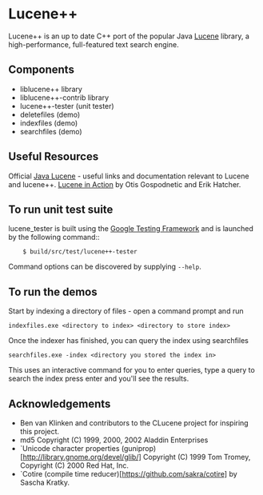 Lucene++
==========

Lucene++ is an up to date C++ port of the popular Java [Lucene](http://lucene.apache.org/)
library, a high-performance, full-featured text search engine.


Components
----------------

- liblucene++ library
- liblucene++-contrib library
- lucene++-tester (unit tester)
- deletefiles (demo)
- indexfiles (demo)
- searchfiles (demo)


Useful Resources
----------------

Official [Java Lucene](http://lucene.apache.org/java/docs/index.html) - useful links and documentation relevant to Lucene and lucene++.
[Lucene in Action](https://www.amazon.com/dp/1932394281/) by Otis Gospodnetic and Erik Hatcher.




To run unit test suite
----------------------

lucene_tester is built using the [Google Testing Framework](https://code.google.com/p/googletest/) and is launched by the following command::
```
    $ build/src/test/lucene++-tester
```
Command options can be discovered by supplying `--help`.




To run the demos
----------------

Start by indexing a directory of files - open a command prompt and run

    indexfiles.exe <directory to index> <directory to store index>
	
Once the indexer has finished, you can query the index using searchfiles

    searchfiles.exe -index <directory you stored the index in>

This uses an interactive command for you to enter queries, type a query to search the index press enter and you'll see the results.
	

Acknowledgements
----------------

- Ben van Klinken and contributors to the CLucene project for inspiring this project.
- md5 Copyright (C) 1999, 2000, 2002 Aladdin Enterprises
- `Unicode character properties (guniprop)[http://library.gnome.org/devel/glib/] Copyright (C) 1999 Tom Tromey, Copyright (C) 2000 Red Hat, Inc.
- `Cotire (compile time reducer)[https://github.com/sakra/cotire] by Sascha Kratky.
